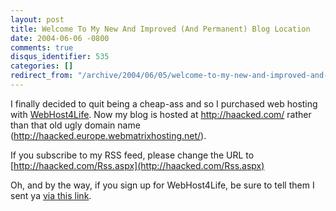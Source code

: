 ```yaml
---
layout: post
title: Welcome To My New And Improved (And Permanent) Blog Location
date: 2004-06-06 -0800
comments: true
disqus_identifier: 535
categories: []
redirect_from: "/archive/2004/06/05/welcome-to-my-new-and-improved-and-permanent-blog-location.aspx/"
---
```


I finally decided to quit being a cheap-ass and so I purchased web
hosting with [WebHost4Life](http://www.webhost4life.com/). Now my blog
is hosted at http://haacked.com/ rather than that old ugly domain name
(http://haacked.europe.webmatrixhosting.net/).

If you subscribe to my RSS feed, please change the URL to
[http://haacked.com/Rss.aspx](http://haacked.com/Rss.aspx)

Oh, and by the way, if you sign up for WebHost4Life, be sure to tell
them I sent ya [via this
link](http://www.webhost4life.com/default.asp?refid=haacked).

